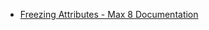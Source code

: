 - [Freezing Attributes - Max 8 Documentation](https://docs.cycling74.com/legacy/max8/vignettes/freezing_attributes)